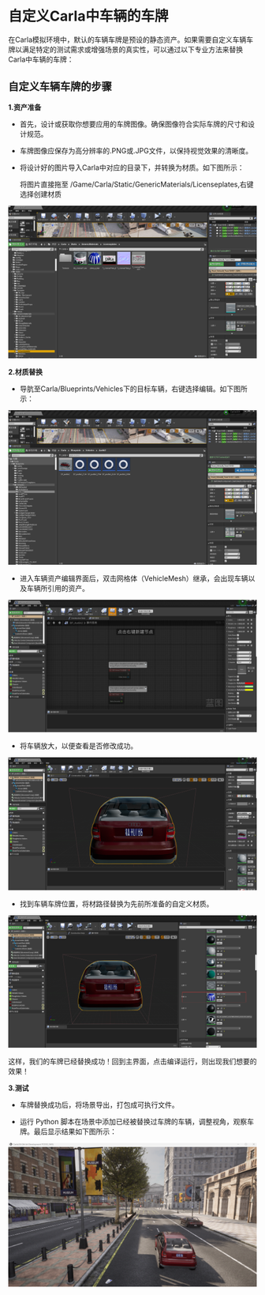 # 自定义Carla中车辆的车牌

在Carla模拟环境中，默认的车辆车牌是预设的静态资产。如果需要自定义车辆车牌以满足特定的测试需求或增强场景的真实性，可以通过以下专业方法来替换Carla中车辆的车牌：

## 自定义车辆车牌的步骤

**1.资产准备**

- 首先，设计或获取你想要应用的车牌图像。确保图像符合实际车牌的尺寸和设计规范。

- 车牌图像应保存为高分辨率的.PNG或.JPG文件，以保持视觉效果的清晰度。

- 将设计好的图片导入Carla中对应的目录下，并转换为材质。如下图所示：

  将图片直接拖至 /Game/Carla/Static/GenericMaterials/Licenseplates,右键选择创建材质

![](img/plate/import_photo.png)


**2.材质替换**

- 导肮至Carla/Blueprints/Vehicles下的目标车辆，右键选择编辑。如下图所示：

![](img/plate/vehicle.png)

- 进入车辆资产编辑界面后，双击网格体（VehicleMesh）继承，会出现车辆以及车辆所引用的资产。

![](img/plate/edit_vehicle.png)


-  将车辆放大，以便查看是否修改成功。

![](img/plate/edit_vehicle1.png)



- 找到车辆车牌位置，将材路径替换为先前所准备的自定义材质。

![](img/plate/plate.png)


这样，我们的车牌已经替换成功！回到主界面，点击编译运行，则出现我们想要的效果！ 

**3.测试**

- 车牌替换成功后，将场景导出，打包成可执行文件。

- 运行 Python 脚本在场景中添加已经被替换过车牌的车辆，调整视角，观察车牌。最后显示结果如下图所示：

![](img/plate/result.png)


